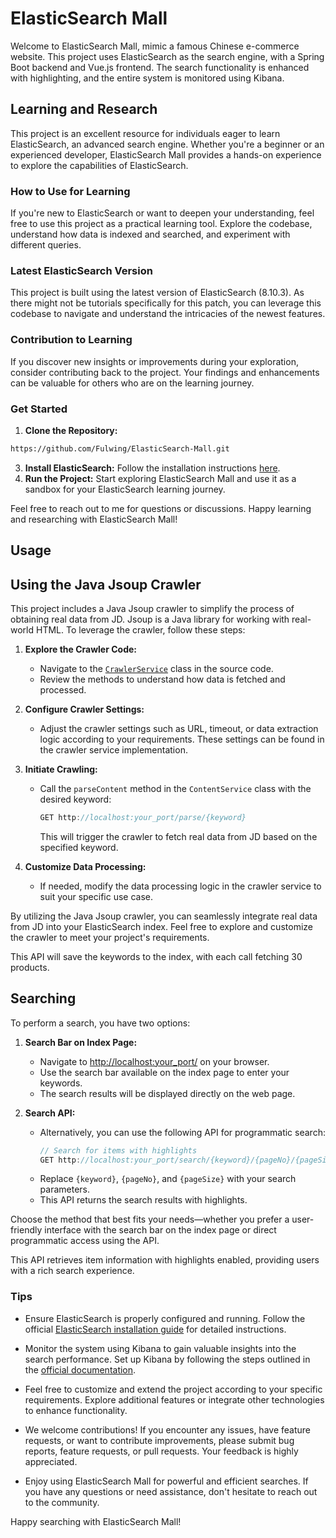 # ElasticSearch Mall

Welcome to ElasticSearch Mall, mimic a famous Chinese e-commerce website. This project uses ElasticSearch as the search engine, with a Spring Boot backend and Vue.js frontend. The search functionality is enhanced with highlighting, and the entire system is monitored using Kibana.

## Learning and Research

This project is an excellent resource for individuals eager to learn ElasticSearch, an advanced search engine. Whether you're a beginner or an experienced developer, ElasticSearch Mall provides a hands-on experience to explore the capabilities of ElasticSearch.

### How to Use for Learning

If you're new to ElasticSearch or want to deepen your understanding, feel free to use this project as a practical learning tool. Explore the codebase, understand how data is indexed and searched, and experiment with different queries.

### Latest ElasticSearch Version

This project is built using the latest version of ElasticSearch (8.10.3). As there might not be tutorials specifically for this patch, you can leverage this codebase to navigate and understand the intricacies of the newest features.

### Contribution to Learning

If you discover new insights or improvements during your exploration, consider contributing back to the project. Your findings and enhancements can be valuable for others who are on the learning journey.

### Get Started

1. **Clone the Repository:**
```bash
https://github.com/Fulwing/ElasticSearch-Mall.git
```
3. **Install ElasticSearch:** Follow the installation instructions [here](https://www.elastic.co/downloads/elasticsearch).
4. **Run the Project:** Start exploring ElasticSearch Mall and use it as a sandbox for your ElasticSearch learning journey.

Feel free to reach out to me for questions or discussions. Happy learning and researching with ElasticSearch Mall!

## Usage

## Using the Java Jsoup Crawler

This project includes a Java Jsoup crawler to simplify the process of obtaining real data from JD. Jsoup is a Java library for working with real-world HTML. To leverage the crawler, follow these steps:

1. **Explore the Crawler Code:**
   - Navigate to the [`CrawlerService`](src/main/java/com/fulwin/jd/utils/HtmlParseUtil.java) class in the source code.
   - Review the methods to understand how data is fetched and processed.

2. **Configure Crawler Settings:**
   - Adjust the crawler settings such as URL, timeout, or data extraction logic according to your requirements. These settings can be found in the crawler service implementation.

3. **Initiate Crawling:**
   - Call the `parseContent` method in the `ContentService` class with the desired keyword:
     ```java
     GET http://localhost:your_port/parse/{keyword}
     ```
     This will trigger the crawler to fetch real data from JD based on the specified keyword.

4. **Customize Data Processing:**
   - If needed, modify the data processing logic in the crawler service to suit your specific use case.

By utilizing the Java Jsoup crawler, you can seamlessly integrate real data from JD into your ElasticSearch index. Feel free to explore and customize the crawler to meet your project's requirements.

This API will save the keywords to the index, with each call fetching 30 products.

## Searching

To perform a search, you have two options:

1. **Search Bar on Index Page:**
   - Navigate to [http://localhost:your_port/](http://localhost:your_port/) on your browser.
   - Use the search bar available on the index page to enter your keywords.
   - The search results will be displayed directly on the web page.

2. **Search API:**
   - Alternatively, you can use the following API for programmatic search:
     ```java
     // Search for items with highlights
     GET http://localhost:your_port/search/{keyword}/{pageNo}/{pageSize}
     ```
   - Replace `{keyword}`, `{pageNo}`, and `{pageSize}` with your search parameters.
   - This API returns the search results with highlights.

Choose the method that best fits your needs—whether you prefer a user-friendly interface with the search bar on the index page or direct programmatic access using the API.

This API retrieves item information with highlights enabled, providing users with a rich search experience.

### Tips

- Ensure ElasticSearch is properly configured and running. Follow the official [ElasticSearch installation guide](https://www.elastic.co/guide/en/elasticsearch/reference/current/install-elasticsearch.html) for detailed instructions.

- Monitor the system using Kibana to gain valuable insights into the search performance. Set up Kibana by following the steps outlined in the [official documentation](https://www.elastic.co/guide/en/kibana/current/install.html).

- Feel free to customize and extend the project according to your specific requirements. Explore additional features or integrate other technologies to enhance functionality.

- We welcome contributions! If you encounter any issues, have feature requests, or want to contribute improvements, please submit bug reports, feature requests, or pull requests. Your feedback is highly appreciated.

- Enjoy using ElasticSearch Mall for powerful and efficient searches. If you have any questions or need assistance, don't hesitate to reach out to the community.

Happy searching with ElasticSearch Mall!
